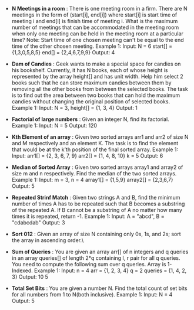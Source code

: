 * **N Meetings in a room** : There is one meeting room in a firm. There are N meetings in the form of (start[i], end[i]) where start[i] is start time of meeting i and end[i] is finish time of meeting i.
What is the maximum number of meetings that can be accommodated in the meeting room when only one meeting can be held in the meeting room at a particular time?
Note: Start time of one chosen meeting can't be equal to the end time of the other chosen meeting.
Example 1:
Input:
N = 6
start[] = {1,3,0,5,8,5}
end[] =  {2,4,6,7,9,9}
Output: 
4

* **Dam of Candies** : Geek wants to make a special space for candies on his bookshelf. Currently, it has N books, each of whose height is represented by the array height[] and has unit width.
Help him select 2 books such that he can store maximum candies between them by removing all the other books from between the selected books. The task is to find out the area between two books that can hold the maximum candies without changing the original position of selected books. 
Example 1:
Input: N = 3, height[] = {1, 3, 4}
Output: 1

* **Factorial of large numbers** : Given an integer N, find its factorial.
Example 1:
Input: N = 5
Output: 120

* **Kth Element of an array** : Given two sorted arrays arr1 and arr2 of size N and M respectively and an element K. The task is to find the element that would be at the k’th position of the final sorted array.
Example 1:
Input:
arr1[] = {2, 3, 6, 7, 9}
arr2[] = {1, 4, 8, 10}
k = 5
Output:
6

* **Median of Sorted Array** : Given two sorted arrays array1 and array2 of size m and n respectively. Find the median of the two sorted arrays.
Example 1:
Input:
m = 3, n = 4
array1[] = {1,5,9}
array2[] = {2,3,6,7}
Output: 5

* **Repeated Strinf Match** : Given two strings A and B, find the minimum number of times A has to be repeated such that B becomes a substring of the repeated A. If B cannot be a substring of A no matter how many times it is repeated, return -1.
Example 1:
Input: A = "abcd", B = "cdabcdab"
Output: 3

* **Sort 012** : Given an array of size N containing only 0s, 1s, and 2s; sort the array in ascending order.\

* **Sum of Queries** : You are given an array arr[] of n integers and q queries in an array queries[] of length 2*q containing l, r pair for all q queries. You need to compute the following sum over q queries.
Array is 1-Indexed.
Example 1:
Input: n = 4
arr = {1, 2, 3, 4}
q = 2
queries = {1, 4, 2, 3}
Output: 10 5

* **Total Set Bits** : You are given a number N. Find the total count of set bits for all numbers from 1 to N(both inclusive).
Example 1:
Input: N = 4
Output: 5
